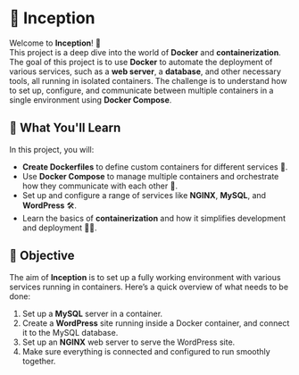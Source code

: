# **🚀 Inception**

Welcome to **Inception**! 🎉  
This project is a deep dive into the world of **Docker** and **containerization**. The goal of this project is to use **Docker** to automate the deployment of various services, such as a **web server**, a **database**, and other necessary tools, all running in isolated containers. The challenge is to understand how to set up, configure, and communicate between multiple containers in a single environment using **Docker Compose**.

## 🔧 **What You'll Learn**
In this project, you will:
- **Create Dockerfiles** to define custom containers for different services 🐳.
- Use **Docker Compose** to manage multiple containers and orchestrate how they communicate with each other 🔗.
- Set up and configure a range of services like **NGINX**, **MySQL**, and **WordPress** 🛠️.
- Learn the basics of **containerization** and how it simplifies development and deployment 🧑‍💻.

## 🎯 **Objective**
The aim of **Inception** is to set up a fully working environment with various services running in containers. Here’s a quick overview of what needs to be done:
1. Set up a **MySQL** server in a container.
2. Create a **WordPress** site running inside a Docker container, and connect it to the MySQL database.
3. Set up an **NGINX** web server to serve the WordPress site.
4. Make sure everything is connected and configured to run smoothly together.

